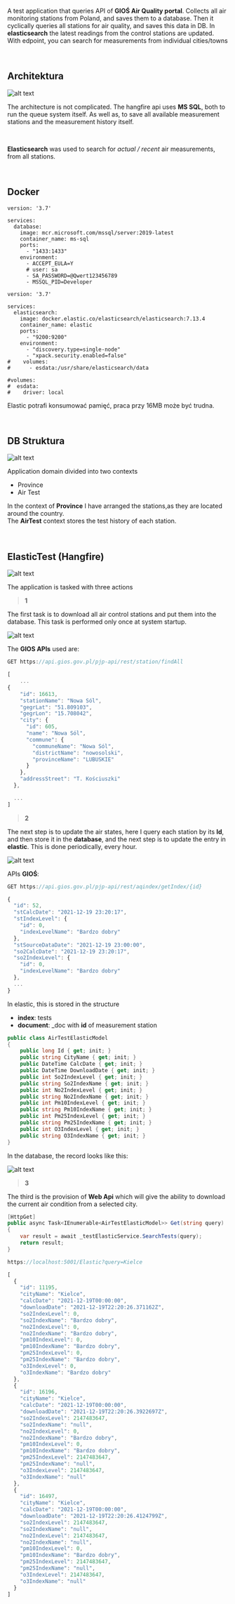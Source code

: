 A test application that queries API of **GIOŚ Air Quality portal**.
Collects all air monitoring stations from Poland, and saves them to a database.
Then it cyclically queries all stations for air quality, and saves this data in DB.
In **elasticsearch** the latest readings from the control stations are updated.
With edpoint, you can search for measurements from individual cities/towns

</br>

## Architektura 

![alt text](doc\api.png "Api")

The architecture is not complicated. 
The hangfire api uses **MS SQL**, both to run the queue system itself. As well as, to save all available measurement stations and the measurement history itself.

</br>

**Elasticsearch** was used to search for *actual / recent* air measurements, from all stations.

</br>

## Docker

```docker
version: '3.7'

services:
  database:
    image: mcr.microsoft.com/mssql/server:2019-latest
    container_name: ms-sql
    ports:
      - "1433:1433"
    environment:
      - ACCEPT_EULA=Y
      # user: sa
      - SA_PASSWORD=@Qwert123456789
      - MSSQL_PID=Developer
```

```docker
version: '3.7'

services:
  elasticsearch:
    image: docker.elastic.co/elasticsearch/elasticsearch:7.13.4
    container_name: elastic
    ports:
      - "9200:9200"
    environment:
      - "discovery.type=single-node"
      - "xpack.security.enabled=false"
#    volumes:
#      - esdata:/usr/share/elasticsearch/data 

#volumes:
#  esdata:
#    driver: local
```

Elastic potrafi konsumować pamięć, praca przy 16MB może być trudna.

</br>

## DB Struktura

![alt text](doc\db.png "Api")

Application domain divided into two contexts
- Province
- Air Test

In the context of **Province** I have arranged the stations,as they are located around the country. </br>
The **AirTest** context stores the test history of each station.

</br>

## ElasticTest (Hangfire) 

![alt text](doc\api2.png "Api")

The application is tasked with three actions

> **1** 

The first task is to download all air control stations and put them into the database. This task is performed only once at system startup.

![alt text](doc\job1.png "Api")

The **GIOS APIs** used are:

```js
GET https://api.gios.gov.pl/pjp-api/rest/station/findAll
```

```js
[
    ...
{
    "id": 16613,
    "stationName": "Nowa Sól",
    "gegrLat": "51.809103",
    "gegrLon": "15.708042",
    "city": {
      "id": 605,
      "name": "Nowa Sól",
      "commune": {
        "communeName": "Nowa Sól",
        "districtName": "nowosolski",
        "provinceName": "LUBUSKIE"
      }
    },
    "addressStreet": "T. Kościuszki"
  },

  ...
]
```

> **2** 

The next step is to update the air states, here I query each station by its **Id**, and then store it in the 
**database**, and the next step is to update the entry in **elastic**. This is done periodically, every hour.

![alt text](doc\job2.png "Api")

APIs **GIOŚ**:

```js
GET https://api.gios.gov.pl/pjp-api/rest/aqindex/getIndex/{id}
```

```js
{
  "id": 52,
  "stCalcDate": "2021-12-19 23:20:17",
  "stIndexLevel": {
    "id": 0,
    "indexLevelName": "Bardzo dobry"
  },
  "stSourceDataDate": "2021-12-19 23:00:00",
  "so2CalcDate": "2021-12-19 23:20:17",
  "so2IndexLevel": {
    "id": 0,
    "indexLevelName": "Bardzo dobry"
  },
  ...
}
```

In elastic, this is stored in the structure
- **index**: tests
- **document**: _doc with **id** of measurement station

```c#
public class AirTestElasticModel
{
    public long Id { get; init; }
    public string CityName { get; init; }
    public DateTime CalcDate { get; init; }
    public DateTime DownloadDate { get; init; }
    public int So2IndexLevel { get; init; }
    public string So2IndexName { get; init; }
    public int No2IndexLevel { get; init; }
    public string No2IndexName { get; init; }
    public int Pm10IndexLevel { get; init; }
    public string Pm10IndexName { get; init; }
    public int Pm25IndexLevel { get; init; }
    public string Pm25IndexName { get; init; }
    public int O3IndexLevel { get; init; }
    public string O3IndexName { get; init; }
}
```
In the database, the record looks like this:

![alt text](doc\db1.png "Api")

> **3** 

The third is the provision of **Web Api** which will give the ability to download the current air condition from a selected city.


```c#
[HttpGet]
public async Task<IEnumerable<AirTestElasticModel>> Get(string query)
{
    var result = await _testElasticService.SearchTests(query);
    return result;
}
```

```js
https://localhost:5001/Elastic?query=Kielce
```

```js
[
  {
    "id": 11195,
    "cityName": "Kielce",
    "calcDate": "2021-12-19T00:00:00",
    "downloadDate": "2021-12-19T22:20:26.371162Z",
    "so2IndexLevel": 0,
    "so2IndexName": "Bardzo dobry",
    "no2IndexLevel": 0,
    "no2IndexName": "Bardzo dobry",
    "pm10IndexLevel": 0,
    "pm10IndexName": "Bardzo dobry",
    "pm25IndexLevel": 0,
    "pm25IndexName": "Bardzo dobry",
    "o3IndexLevel": 0,
    "o3IndexName": "Bardzo dobry"
  },
  {
    "id": 16196,
    "cityName": "Kielce",
    "calcDate": "2021-12-19T00:00:00",
    "downloadDate": "2021-12-19T22:20:26.3922697Z",
    "so2IndexLevel": 2147483647,
    "so2IndexName": "null",
    "no2IndexLevel": 0,
    "no2IndexName": "Bardzo dobry",
    "pm10IndexLevel": 0,
    "pm10IndexName": "Bardzo dobry",
    "pm25IndexLevel": 2147483647,
    "pm25IndexName": "null",
    "o3IndexLevel": 2147483647,
    "o3IndexName": "null"
  },
  {
    "id": 16497,
    "cityName": "Kielce",
    "calcDate": "2021-12-19T00:00:00",
    "downloadDate": "2021-12-19T22:20:26.4124799Z",
    "so2IndexLevel": 2147483647,
    "so2IndexName": "null",
    "no2IndexLevel": 2147483647,
    "no2IndexName": "null",
    "pm10IndexLevel": 0,
    "pm10IndexName": "Bardzo dobry",
    "pm25IndexLevel": 2147483647,
    "pm25IndexName": "null",
    "o3IndexLevel": 2147483647,
    "o3IndexName": "null"
  }
]
```